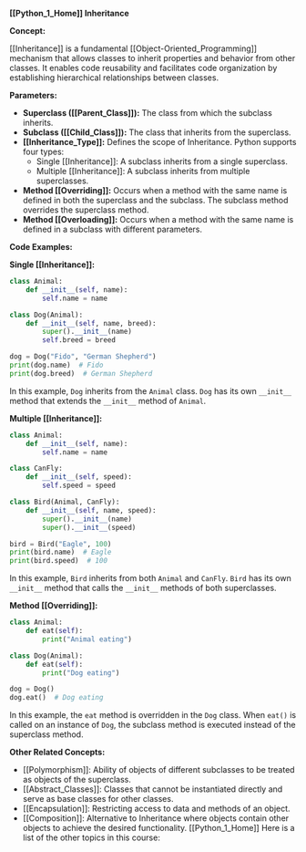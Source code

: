 **[[Python_1_Home]] Inheritance**

**Concept:**

[[Inheritance]] is a fundamental [[Object-Oriented_Programming]] mechanism that allows classes to inherit properties and behavior from other classes. It enables code reusability and facilitates code organization by establishing hierarchical relationships between classes.

**Parameters:**

* **Superclass ([[Parent_Class]]):** The class from which the subclass inherits.
* **Subclass ([[Child_Class]]):** The class that inherits from the superclass.
* **[[Inheritance_Type]]:** Defines the scope of Inheritance. Python supports four types:
    * Single [[Inheritance]]: A subclass inherits from a single superclass.
    * Multiple [[Inheritance]]: A subclass inherits from multiple superclasses.
* **Method [[Overriding]]:** Occurs when a method with the same name is defined in both the superclass and the subclass. The subclass method overrides the superclass method.
* **Method [[Overloading]]:** Occurs when a method with the same name is defined in a subclass with different parameters.

**Code Examples:**

**Single [[Inheritance]]:**

```python
class Animal:
    def __init__(self, name):
        self.name = name

class Dog(Animal):
    def __init__(self, name, breed):
        super().__init__(name)
        self.breed = breed

dog = Dog("Fido", "German Shepherd")
print(dog.name)  # Fido
print(dog.breed)  # German Shepherd
```

In this example, `Dog` inherits from the `Animal` class. `Dog` has its own `__init__` method that extends the `__init__` method of `Animal`.

**Multiple [[Inheritance]]:**

```python
class Animal:
    def __init__(self, name):
        self.name = name

class CanFly:
    def __init__(self, speed):
        self.speed = speed

class Bird(Animal, CanFly):
    def __init__(self, name, speed):
        super().__init__(name)
        super().__init__(speed)

bird = Bird("Eagle", 100)
print(bird.name)  # Eagle
print(bird.speed)  # 100
```

In this example, `Bird` inherits from both `Animal` and `CanFly`. `Bird` has its own `__init__` method that calls the `__init__` methods of both superclasses.

**Method [[Overriding]]:**

```python
class Animal:
    def eat(self):
        print("Animal eating")

class Dog(Animal):
    def eat(self):
        print("Dog eating")

dog = Dog()
dog.eat()  # Dog eating
```

In this example, the `eat` method is overridden in the `Dog` class. When `eat()` is called on an instance of `Dog`, the subclass method is executed instead of the superclass method.

**Other Related Concepts:**

* [[Polymorphism]]: Ability of objects of different subclasses to be treated as objects of the superclass.
* [[Abstract_Classes]]: Classes that cannot be instantiated directly and serve as base classes for other classes.
* [[Encapsulation]]: Restricting access to data and methods of an object.
* [[Composition]]: Alternative to Inheritance where objects contain other objects to achieve the desired functionality.
[[Python_1_Home]] Here is a list of the other topics in this course: